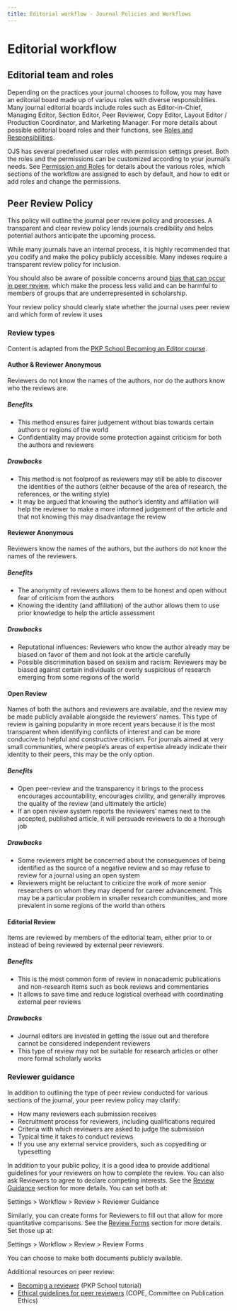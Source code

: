 ```yaml
---
title: Editorial workflow - Journal Policies and Workflows
---
```

# Editorial workflow

## Editorial team and roles

Depending on the practices your journal chooses to follow, you may have an editorial board made up of various roles with diverse responsibilities. Many journal editorial boards include roles such as Editor-in-Chief, Managing Editor, Section Editor, Peer Reviewer, Copy Editor, Layout Editor / Production Coordinator, and Marketing Manager. For more details about possible editorial board roles and their functions, see [Roles and Responsibilities](https://docs.pkp.sfu.ca/student-toolkit/en/journal-admin#roles-and-responsibilities).

OJS has several predefined user roles with permission settings preset. Both the roles and the permissions can be customized according to your journal’s needs. See [Permission and Roles](https://docs.pkp.sfu.ca/learning-ojs/en/users-and-roles#permissions-and-roles) for details about the various roles, which sections of the workflow are assigned to each by default, and how to edit or add roles and change the permissions.

## Peer Review Policy

This policy will outline the journal peer review policy and processes. A transparent and clear review policy lends journals credibility and helps potential authors anticipate the upcoming process.

While many journals have an internal process, it is highly recommended that you codify and make the policy publicly accessible. Many indexes require a transparent review policy for inclusion.

You should also be aware of possible concerns around [bias that can occur in peer review](https://docs.pkp.sfu.ca/student-toolkit/en/editing-peer-review#bias-in-peer-review), which make the process less valid and can be harmful to members of groups that are underrepresented in scholarship.

Your review policy should clearly state whether the journal uses peer review and which form of review it uses

### Review types

Content is adapted from the [PKP School Becoming an Editor course](https://pkpschool.sfu.ca/courses/becoming-an-editor/).

#### Author & Reviewer Anonymous

Reviewers do not know the names of the authors, nor do the authors know who the reviews are.

##### Benefits

- This method ensures fairer judgement without bias towards certain authors or regions of the world
- Confidentiality may provide some protection against criticism for both the authors and reviewers

##### Drawbacks

- This method is not foolproof as reviewers may still be able to discover the identities of the authors (either because of the area of research, the references, or the writing style)
- It may be argued that knowing the author’s identity and affiliation will help the reviewer to make a more informed judgement of the article and that not knowing this may disadvantage the review

#### Reviewer Anonymous

Reviewers know the names of the authors, but the authors do not know the names of the reviewers.

##### Benefits

- The anonymity of reviewers allows them to be honest and open without fear of criticism from the authors
- Knowing the identity (and affiliation) of the author allows them to use prior knowledge to help the article assessment

##### Drawbacks

- Reputational influences: Reviewers who know the author already may be biased on favor of them and not look at the article carefully
- Possible discrimination based on sexism and racism: Reviewers may be biased against certain individuals or overly suspicious of research emerging from some regions of the world
  
#### Open Review

Names of both the authors and reviewers are available, and the review may be made publicly available alongside the reviewers’ names.  This type of review is gaining popularity in more recent years because it is the most transparent when identifying conflicts of interest and can be more conducive to helpful and constructive criticism. For journals aimed at very small communities, where people’s areas of expertise already indicate their identity to their peers, this may be the only option.

##### Benefits

- Open peer-review and the transparency it brings to the process encourages accountability, encourages civility, and generally improves the quality of the review (and ultimately the article)
- If an open review system reports the reviewers’ names next to the accepted, published article, it will persuade reviewers to do a thorough job

##### Drawbacks

- Some reviewers might be concerned about the consequences of being identified as the source of a negative review and so may refuse to review for a journal using an open system
- Reviewers might be reluctant to criticize the work of more senior researchers on whom they may depend for career advancement. This may be a particular problem in smaller research communities, and more prevalent in some regions of the world than others

#### Editorial Review

Items are reviewed by members of the editorial team, either prior to or instead of being reviewed by external peer reviewers.

##### Benefits

- This is the most common form of review in nonacademic publications and non-research items such as book reviews and commentaries
- It allows to save time and reduce logistical overhead with coordinating external peer reviews

##### Drawbacks

- Journal editors are invested in getting the issue out and therefore cannot be considered independent reviewers
- This type of review may not be suitable for research articles or other more formal scholarly works

### Reviewer guidance

In addition to outlining the type of peer review conducted for various sections of the journal, your peer review policy may clarify:

- How many reviewers each submission receives
- Recruitment process for reviewers, including qualifications required
- Criteria with which reviewers are asked to judge the submission
- Typical time it takes to conduct reviews
- If you use any external service providers, such as copyediting or typesetting

In addition to your public policy, it is a good idea to provide additional guidelines for your reviewers on how to complete the review. You can also ask Reviewers to agree to declare competing interests. See the [Review Guidance](https://docs.pkp.sfu.ca/learning-ojs/en/settings-workflow#review-guidance) section for more details. You can set both at:

Settings > Workflow > Review > Reviewer Guidance

Similarly, you can create forms for Reviewers to fill out that allow for more quantitative comparisons. See the [Review Forms](https://docs.pkp.sfu.ca/learning-ojs/en/settings-workflow#review-forms) section for more details. Set those up at:

Settings > Workflow > Review > Review Forms

You can choose to make both documents publicly available.

 Additional resources on peer review:

- [Becoming a reviewer](https://pkpschool.sfu.ca/courses/becoming-a-reviewer/) (PKP School tutorial)
- [Ethical guidelines for peer reviewers](https://publicationethics.org/files/Ethical_Guidelines_For_Peer_Reviewers_2.pdf) (COPE, Committee on Publication Ethics)
